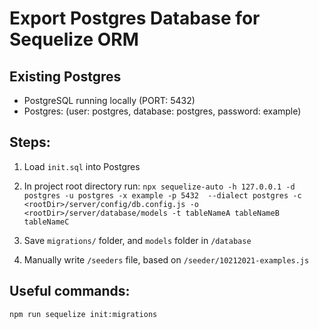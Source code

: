# Export Postgres Database for Sequelize ORM

## Existing Postgres
 - PostgreSQL running locally (PORT: 5432)
 - Postgres: (user: postgres, database: postgres, password: example)

## Steps:

1. Load `init.sql` into Postgres

2. In project root directory run:
`npx sequelize-auto -h 127.0.0.1 -d postgres -u postgres -x example -p
5432  --dialect postgres -c <rootDir>/server/config/db.config.js -o <rootDir>/server/database/models -t tableNameA tableNameB tableNameC`

3. Save `migrations/` folder, and `models` folder in `/database`

4. Manually write `/seeders` file, based on `/seeder/10212021-examples.js`

## Useful commands:
`npm run sequelize init:migrations`
